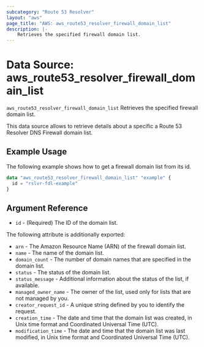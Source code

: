 ```yaml
---
subcategory: "Route 53 Resolver"
layout: "aws"
page_title: "AWS: aws_route53_resolver_firewall_domain_list"
description: |-
    Retrieves the specified firewall domain list.
---
```


# Data Source: aws_route53_resolver_firewall_domain_list

`aws_route53_resolver_firewall_domain_list` Retrieves the specified firewall domain list.

This data source allows to retrieve details about a specific a Route 53 Resolver DNS Firewall domain list.

## Example Usage

The following example shows how to get a firewall domain list from its id.

```terraform
data "aws_route53_resolver_firewall_domain_list" "example" {
  id = "rslvr-fdl-example"
}
```

## Argument Reference

* `id` - (Required) The ID of the domain list.

The following attribute is additionally exported:

* `arn` - The Amazon Resource Name (ARN) of the firewall domain list.
* `name` - The name of the domain list.
* `domain_count` - The number of domain names that are specified in the domain list.
* `status` - The status of the domain list.
* `status_message` - Additional information about the status of the list, if available.
* `managed_owner_name` - The owner of the list, used only for lists that are not managed by you.
* `creator_request_id` - A unique string defined by you to identify the request.
* `creation_time` - The date and time that the domain list was created, in Unix time format and Coordinated Universal Time (UTC).
* `modification_time` - The date and time that the domain list was last modified, in Unix time format and Coordinated Universal Time (UTC).
